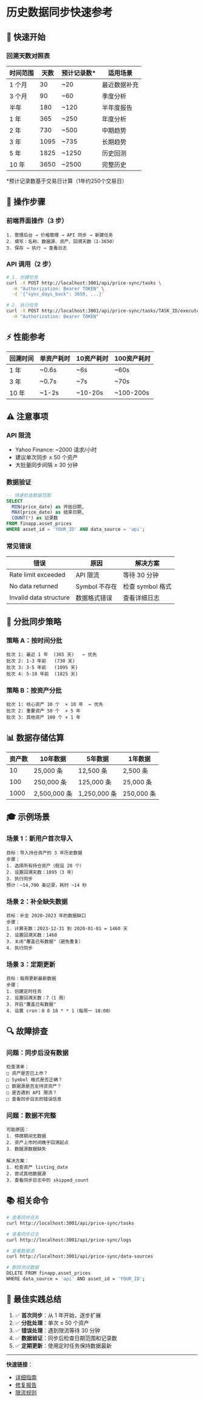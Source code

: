 # 历史数据同步快速参考

## 🎯 快速开始

### 回溯天数对照表

| 时间范围 | 天数 | 预计记录数* | 适用场景 |
|---------|------|-----------|---------|
| 1 个月 | 30 | ~20 | 最近数据补充 |
| 3 个月 | 90 | ~60 | 季度分析 |
| 半年 | 180 | ~120 | 半年度报告 |
| 1 年 | 365 | ~250 | 年度分析 |
| 2 年 | 730 | ~500 | 中期趋势 |
| 3 年 | 1095 | ~735 | 长期趋势 |
| 5 年 | 1825 | ~1250 | 历史回测 |
| 10 年 | 3650 | ~2500 | 完整历史 |

*预计记录数基于交易日计算（1年约250个交易日）

## 📝 操作步骤

### 前端界面操作（3 步）

```
1. 管理后台 → 价格管理 → API 同步 → 新建任务
2. 填写：名称、数据源、资产、回溯天数（1-3650）
3. 保存 → 执行 → 查看日志
```

### API 调用（2 步）

```bash
# 1. 创建任务
curl -X POST http://localhost:3001/api/price-sync/tasks \
  -H "Authorization: Bearer TOKEN" \
  -d '{"sync_days_back": 3650, ...}'

# 2. 执行任务
curl -X POST http://localhost:3001/api/price-sync/tasks/TASK_ID/execute \
  -H "Authorization: Bearer TOKEN"
```

## ⚡ 性能参考

| 回溯时间 | 单资产耗时 | 10资产耗时 | 100资产耗时 |
|---------|-----------|-----------|------------|
| 1 年 | ~0.6s | ~6s | ~60s |
| 3 年 | ~0.7s | ~7s | ~70s |
| 10 年 | ~1-2s | ~10-20s | ~100-200s |

## ⚠️ 注意事项

### API 限流
- Yahoo Finance: ~2000 请求/小时
- 建议单次同步 ≤ 50 个资产
- 大批量同步间隔 ≥ 30 分钟

### 数据验证
```sql
-- 快速检查数据范围
SELECT 
  MIN(price_date) as 开始日期,
  MAX(price_date) as 结束日期,
  COUNT(*) as 记录数
FROM finapp.asset_prices
WHERE asset_id = 'YOUR_ID' AND data_source = 'api';
```

### 常见错误
| 错误 | 原因 | 解决方案 |
|-----|------|---------|
| Rate limit exceeded | API 限流 | 等待 30 分钟 |
| No data returned | Symbol 不存在 | 检查 symbol 格式 |
| Invalid data structure | 数据格式错误 | 查看详细日志 |

## 🔧 分批同步策略

### 策略 A：按时间分批
```
批次 1: 最近 1 年  (365 天)   ← 优先
批次 2: 1-3 年前   (730 天)
批次 3: 3-5 年前   (1095 天)
批次 4: 5-10 年前  (1825 天)
```

### 策略 B：按资产分批
```
批次 1: 核心资产 10 个  × 10 年  ← 优先
批次 2: 重要资产 50 个  × 5 年
批次 3: 其他资产 100 个 × 1 年
```

## 📊 数据存储估算

| 资产数 | 10年数据 | 5年数据 | 1年数据 |
|-------|---------|---------|---------|
| 10 | 25,000 条 | 12,500 条 | 2,500 条 |
| 100 | 250,000 条 | 125,000 条 | 25,000 条 |
| 1000 | 2,500,000 条 | 1,250,000 条 | 250,000 条 |

## 🎓 示例场景

### 场景 1：新用户首次导入
```
目标：导入持仓资产的 3 年历史数据
步骤：
1. 选择所有持仓资产（假设 20 个）
2. 设置回溯天数：1095（3 年）
3. 执行同步
预计：~14,700 条记录，耗时 ~14 秒
```

### 场景 2：补全缺失数据
```
目标：补全 2020-2023 年的数据缺口
步骤：
1. 计算天数：2023-12-31 到 2020-01-01 = 1460 天
2. 设置回溯天数：1460
3. 关闭"覆盖已有数据"（避免重复）
4. 执行同步
```

### 场景 3：定期更新
```
目标：每周更新最新数据
步骤：
1. 创建定时任务
2. 设置回溯天数：7（1 周）
3. 开启"覆盖已有数据"
4. 设置 cron：0 0 18 * * 1（每周一 18:00）
```

## 🔍 故障排查

### 问题：同步后没有数据
```
检查清单：
□ 资产是否已上市？
□ Symbol 格式是否正确？
□ 数据源是否支持该资产？
□ 是否遇到 API 限流？
□ 查看同步日志的错误信息
```

### 问题：数据不完整
```
可能原因：
1. 停牌期间无数据
2. 资产上市时间晚于回溯起点
3. 数据源数据缺失

解决方案：
1. 检查资产 listing_date
2. 尝试其他数据源
3. 查看同步日志中的 skipped_count
```

## 📚 相关命令

```bash
# 查看同步任务
curl http://localhost:3001/api/price-sync/tasks

# 查看同步日志
curl http://localhost:3001/api/price-sync/logs

# 查看数据源
curl http://localhost:3001/api/price-sync/data-sources

# 删除测试数据
DELETE FROM finapp.asset_prices 
WHERE data_source = 'api' AND asset_id = 'YOUR_ID';
```

## 🎯 最佳实践总结

1. ✅ **首次同步**：从 1 年开始，逐步扩展
2. ✅ **分批处理**：单次 ≤ 50 个资产
3. ✅ **错误处理**：遇到限流等待 30 分钟
4. ✅ **数据验证**：同步后检查日期范围和记录数
5. ✅ **定期更新**：使用定时任务保持数据最新

---

**快速链接**：
- [详细指南](./LONG_HISTORY_SYNC_GUIDE.md)
- [修复报告](./PRICE_SYNC_FIX_COMPLETE.md)
- [限流规则](./YAHOO_FINANCE_RATE_LIMIT_GUIDE.md)
